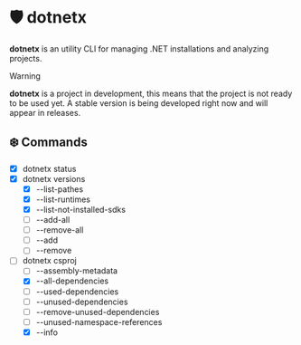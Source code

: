 # 🛡 dotnetx

**dotnetx** is an utility CLI for managing .NET installations and analyzing projects.

> [!WARNING]
>
> **dotnetx** is a project in development, this means that the project is not ready to be used yet. A stable version is being developed right now and will appear in releases.

## ❄️ Commands

- [x] dotnetx status
- [x] dotnetx versions
    - [x] --list-pathes
    - [x] --list-runtimes
    - [x] --list-not-installed-sdks
    - [ ] --add-all
    - [ ] --remove-all
    - [ ] --add
    - [ ] --remove
- [ ] dotnetx csproj
    - [ ] --assembly-metadata
    - [x] --all-dependencies
    - [ ] --used-dependencies
    - [ ] --unused-dependencies
    - [ ] --remove-unused-dependencies
    - [ ] --unused-namespace-references
    - [x] --info